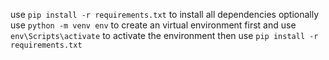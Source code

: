 use `pip install -r requirements.txt` to install all dependencies
optionally use `python -m venv env` to create an virtual environment first
and use `env\Scripts\activate` to activate the environment
then use `pip install -r requirements.txt`
